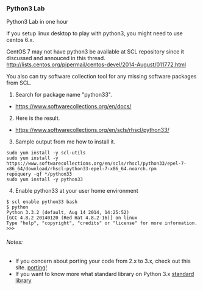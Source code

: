 ### Python3 Lab
Python3 Lab in one hour

if you setup linux desktop to play with python3, you might need to use centos 6.x. 

CentOS 7 may not have python3 be available at SCL repository since it discussed
and annouced in this thread.
http://lists.centos.org/pipermail/centos-devel/2014-August/011772.html

You also can try software collection tool for any missing software packages from SCL.

1. Search for package name "python33".  
  * https://www.softwarecollections.org/en/docs/
2. Here is the result.  
  * https://www.softwarecollections.org/en/scls/rhscl/python33/
3. Sample output from me how to install it.
```
sudo yum install -y scl-utils
sudo yum install -y https://www.softwarecollections.org/en/scls/rhscl/python33/epel-7-x86_64/download/rhscl-python33-epel-7-x86_64.noarch.rpm
repoquery -qf */python33
sudo yum install -y python33
```
4. Enable python33 at your user home environment
```
$ scl enable python33 bash
$ python
Python 3.3.2 (default, Aug 14 2014, 14:25:52)
[GCC 4.8.2 20140120 (Red Hat 4.8.2-16)] on linux
Type "help", "copyright", "credits" or "license" for more information.
>>>
```


###### Notes:
* If you concern about porting your code from 2.x to 3.x, check out this site.
[porting!](http://docs.pythonsprints.com/python3_porting/py-porting.html)
* If you want to know more what standard library on Python 3.x
[standard library](https://docs.python.org/3.0/library/index.html)

